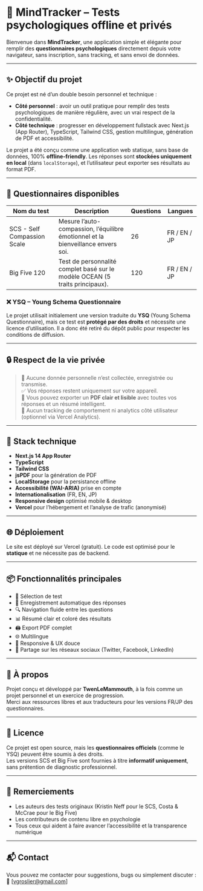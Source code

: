 # 🧠 MindTracker – Tests psychologiques offline et privés

Bienvenue dans **MindTracker**, une application simple et élégante pour remplir des **questionnaires psychologiques** directement depuis votre navigateur, sans inscription, sans tracking, et sans envoi de données.

---

## ✨ Objectif du projet

Ce projet est né d’un double besoin personnel et technique :

- **Côté personnel** : avoir un outil pratique pour remplir des tests psychologiques de manière régulière, avec un vrai respect de la confidentialité.
- **Côté technique** : progresser en développement fullstack avec Next.js (App Router), TypeScript, Tailwind CSS, gestion multilingue, génération de PDF et accessibilité.

Le projet a été conçu comme une application web statique, sans base de données, 100% **offline-friendly**. Les réponses sont **stockées uniquement en local** (dans `localStorage`), et l’utilisateur peut exporter ses résultats au format PDF.

---

## 🧪 Questionnaires disponibles

| Nom du test           | Description                                                             | Questions | Langues |
|-----------------------|-------------------------------------------------------------------------|-----------|---------|
| SCS - Self Compassion Scale | Mesure l’auto-compassion, l’équilibre émotionnel et la bienveillance envers soi. | 26        | FR / EN / JP |
| Big Five 120          | Test de personnalité complet basé sur le modèle OCEAN (5 traits principaux). | 120       | FR / EN / JP |

### ❌ YSQ – Young Schema Questionnaire

Le projet utilisait initialement une version traduite du **YSQ** (Young Schema Questionnaire), mais ce test est **protégé par des droits** et nécessite une licence d’utilisation. Il a donc été retiré du dépôt public pour respecter les conditions de diffusion.

---

## 🔒 Respect de la vie privée

> 🛑 Aucune donnée personnelle n’est collectée, enregistrée ou transmise.  
> ✅ Vos réponses restent uniquement sur votre appareil.  
> 📄 Vous pouvez exporter un **PDF clair et lisible** avec toutes vos réponses et un résumé intelligent.  
> 🧠 Aucun tracking de comportement ni analytics côté utilisateur (optionnel via Vercel Analytics).

---

## 🧱 Stack technique

- **Next.js 14 App Router**
- **TypeScript**
- **Tailwind CSS**
- **jsPDF** pour la génération de PDF
- **LocalStorage** pour la persistance offline
- **Accessibilité (WAI-ARIA)** prise en compte
- **Internationalisation** (FR, EN, JP)
- **Responsive design** optimisé mobile & desktop
- **Vercel** pour l’hébergement et l’analyse de trafic (anonymisé)

---

## 🌐 Déploiement

Le site est déployé sur Vercel (gratuit). Le code est optimisé pour le **statique** et ne nécessite pas de backend.

---

## 📦 Fonctionnalités principales

- 🎯 Sélection de test
- 🔁 Enregistrement automatique des réponses
- 🔍 Navigation fluide entre les questions
- 📊 Résumé clair et coloré des résultats
- 🖨️ Export PDF complet
- 🌐 Multilingue
- 📱 Responsive & UX douce
- 📢 Partage sur les réseaux sociaux (Twitter, Facebook, LinkedIn)

---

## 👤 À propos

Projet conçu et développé par **TwenLeMammouth**, à la fois comme un projet personnel et un exercice de progression.  
Merci aux ressources libres et aux traducteurs pour les versions FR/JP des questionnaires.

---

## 📝 Licence

Ce projet est open source, mais les **questionnaires officiels** (comme le YSQ) peuvent être soumis à des droits.  
Les versions SCS et Big Five sont fournies à titre **informatif uniquement**, sans prétention de diagnostic professionnel.

---

## 🙏 Remerciements

- Les auteurs des tests originaux (Kristin Neff pour le SCS, Costa & McCrae pour le Big Five)
- Les contributeurs de contenu libre en psychologie
- Tous ceux qui aident à faire avancer l’accessibilité et la transparence numérique

---

## 📬 Contact

Vous pouvez me contacter pour suggestions, bugs ou simplement discuter :  
📧 [vgroslier@gmail.com]  

